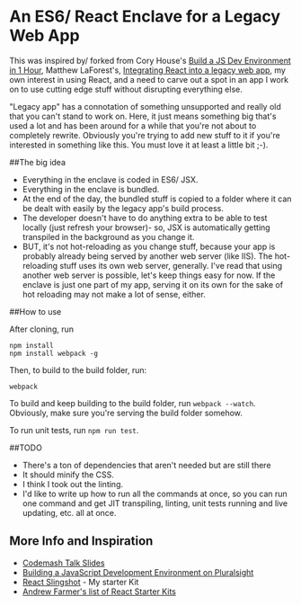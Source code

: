 # An ES6/ React Enclave for a Legacy Web App

This was inspired by/ forked from Cory House's [Build a JS Dev Environment in 1 Hour](https://www.codemash.org/session/build-a-javascript-dev-environment-in-1-hour/), Matthew LaForest's, [Integrating React into a legacy web app](https://www.codemash.org/session/integrating-react-into-a-legacy-web-app/), my own interest in using React, and a need to carve out a spot in an app I work on to use cutting edge stuff without disrupting everything else.

"Legacy app" has a connotation of something unsupported and really old that you can't stand to work on. Here, it just means something big that's used a lot and has been around for a while that you're not about to completely rewrite. Obviously you're trying to add new stuff to it if you're interested in something like this. You must love it at least a little bit ;-).

##The big idea

- Everything in the enclave is coded in ES6/ JSX.
- Everything in the enclave is bundled.
- At the end of the day, the bundled stuff is copied to a folder where it can be dealt with easily by the legacy app's build process.
- The developer doesn't have to do anything extra to be able to test locally (just refresh your browser)- so, JSX is automatically getting transpiled in the background as you change it.
- BUT, it's not hot-reloading as you change stuff, because your app is probably already being served by another web server (like IIS). The hot-reloading stuff uses its own web server, generally. I've read that using another web server is possible, let's keep things easy for now. If the enclave is just one part of my app, serving it on its own for the sake of hot reloading may not make a lot of sense, either.

##How to use 

After cloning, run
```
npm install
npm install webpack -g
```

Then, to build to the build folder, run:
```
webpack
```

To build and keep building to the build folder, run `webpack --watch`. Obviously, make sure you're serving the build folder somehow.

To run unit tests, run `npm run test`.

##TODO

- There's a ton of dependencies that aren't needed but are still there
- It should minify the CSS.
- I think I took out the linting.
- I'd like to write up how to run all the commands at once, so you can run one command and get JIT transpiling, linting, unit tests running and live updating, etc. all at once.

## More Info and Inspiration
- [Codemash Talk Slides](https://www.dropbox.com/s/utvgg07ib25dq4x/Build%20a%20JS%20Dev%20Env%20in%201%20Hr%20-%20Codemash.pptx?dl=0)
- [Building a JavaScript Development Environment on Pluralsight](https://app.pluralsight.com/library/courses/javascript-development-environment/table-of-contents) 
- [React Slingshot](https://github.com/coryhouse/react-slingshot) - My starter Kit
- [Andrew Farmer's list of React Starter Kits](http://andrewhfarmer.com/starter-project/)
